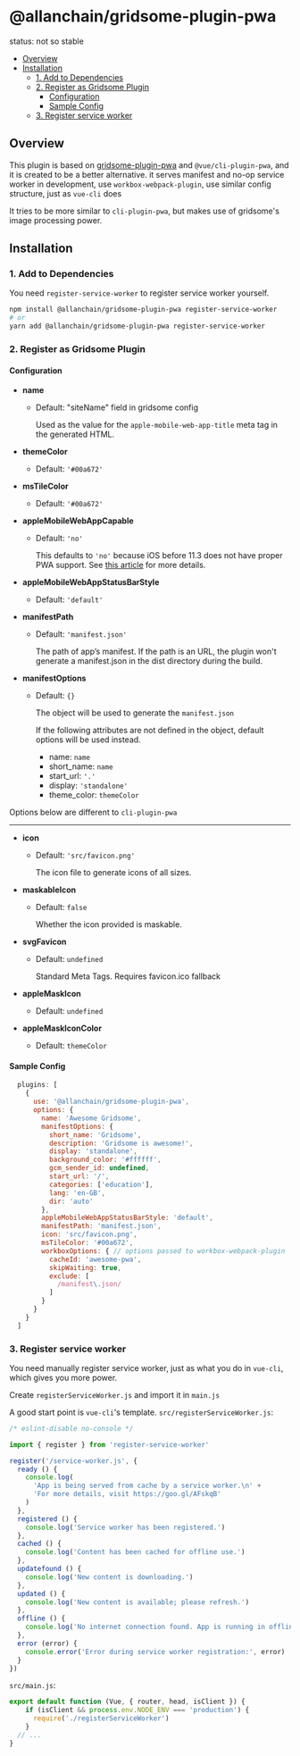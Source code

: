 # @allanchain/gridsome-plugin-pwa

status: not so stable

- [Overview](#overview)
- [Installation](#installation)
  - [1. Add to Dependencies](#1-add-to-dependencies)
  - [2. Register as Gridsome Plugin](#2-register-as-gridsome-plugin)
    - [Configuration](#configuration)
    - [Sample Config](#sample-config)
  - [3. Register service worker](#3-register-service-worker)

## Overview

This plugin is based on [gridsome-plugin-pwa](https://github.com/rishabh3112/gridsome-plugin-pwa) and `@vue/cli-plugin-pwa`, and it is created to be a better alternative. it serves manifest and no-op service worker in development, use `workbox-webpack-plugin`, use similar config structure, just as `vue-cli` does

It tries to be more similar to `cli-plugin-pwa`, but makes use of gridsome's image processing power.

## Installation

### 1. Add to Dependencies

You need `register-service-worker` to register service worker yourself.

```bash
npm install @allanchain/gridsome-plugin-pwa register-service-worker
# or
yarn add @allanchain/gridsome-plugin-pwa register-service-worker
```

### 2. Register as Gridsome Plugin

#### Configuration

- **name**

  - Default: "siteName" field in gridsome config

    Used as the value for the `apple-mobile-web-app-title` meta tag in the generated HTML.

- **themeColor**

  - Default: `'#00a672'`

- **msTileColor**

  - Default: `'#00a672'`

- **appleMobileWebAppCapable**

  - Default: `'no'`

    This defaults to `'no'` because iOS before 11.3 does not have proper PWA support. See [this article](https://medium.com/@firt/dont-use-ios-web-app-meta-tag-irresponsibly-in-your-progressive-web-apps-85d70f4438cb) for more details.

- **appleMobileWebAppStatusBarStyle**

  - Default: `'default'`

- **manifestPath**

  - Default: `'manifest.json'`

    The path of app’s manifest. If the path is an URL, the plugin won't generate a manifest.json in the dist directory during the build.

- **manifestOptions**

  - Default: `{}`

    The object will be used to generate the `manifest.json`

    If the following attributes are not defined in the object, default options will be used instead.
      - name: `name`
      - short_name: `name`
      - start_url: `'.'`
      - display: `'standalone'`
      - theme_color: `themeColor`

Options below are different to `cli-plugin-pwa`

---

- **icon**

  - Default: `'src/favicon.png'`

    The icon file to generate icons of all sizes.

- **maskableIcon**

  - Default: `false`

    Whether the icon provided is maskable.

- **svgFavicon**

  - Default: `undefined`

    Standard Meta Tags. Requires favicon.ico fallback

- **appleMaskIcon**

  - Default: `undefined`

- **appleMaskIconColor**

  - Default: `themeColor`

#### Sample Config

```js
  plugins: [
    {
      use: '@allanchain/gridsome-plugin-pwa',
      options: {
        name: 'Awesome Gridsome',
        manifestOptions: {
          short_name: 'Gridsome',
          description: 'Gridsome is awesome!',
          display: 'standalone',
          background_color: '#ffffff',
          gcm_sender_id: undefined,
          start_url: '/',
          categories: ['education'],
          lang: 'en-GB',
          dir: 'auto'
        },
        appleMobileWebAppStatusBarStyle: 'default',
        manifestPath: 'manifest.json',
        icon: 'src/favicon.png',
        msTileColor: '#00a672',
        workboxOptions: { // options passed to workbox-webpack-plugin
          cacheId: 'awesome-pwa',
          skipWaiting: true,
          exclude: [
            /manifest\.json/
          ]
        }
      }
    }
  ]
```

### 3. Register service worker

You need manually register service worker, just as what you do in `vue-cli`, which gives you more power.

Create `registerServiceWorker.js` and import it in `main.js`

A good start point is `vue-cli`'s template. `src/registerServiceWorker.js`:

```js
/* eslint-disable no-console */

import { register } from 'register-service-worker'

register('/service-worker.js', {
  ready () {
    console.log(
      'App is being served from cache by a service worker.\n' +
      'For more details, visit https://goo.gl/AFskqB'
    )
  },
  registered () {
    console.log('Service worker has been registered.')
  },
  cached () {
    console.log('Content has been cached for offline use.')
  },
  updatefound () {
    console.log('New content is downloading.')
  },
  updated () {
    console.log('New content is available; please refresh.')
  },
  offline () {
    console.log('No internet connection found. App is running in offline mode.')
  },
  error (error) {
    console.error('Error during service worker registration:', error)
  }
})

```

`src/main.js`:

```js
export default function (Vue, { router, head, isClient }) {
    if (isClient && process.env.NODE_ENV === 'production') {
      require('./registerServiceWorker')
    }
  // ...
}
```
